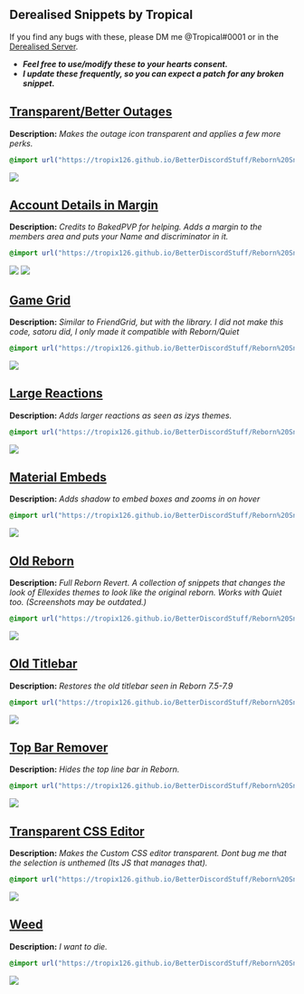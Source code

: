 ## Derealised Snippets by Tropical
If you find any bugs with these, please DM me @Tropical#0001 or in the <a href="https://bit.ly/derealised">Derealised Server</a>.
* ***Feel free to use/modify these to your hearts consent.*** 
* ***I update these frequently, so you can expect a patch for any broken snippet.*** 

## [Transparent/Better Outages](https://tropix126.github.io/BetterDiscordStuff/Reborn%20Snippets/Better%20Outages.css)

**Description:** <i>Makes the outage icon transparent and applies a few more perks.</i>
```css
@import url("https://tropix126.github.io/BetterDiscordStuff/Reborn%20Snippets/Better%20Outages.css");
```
![](https://i.imgur.com/9xZqhW2.png)

## [Account Details in Margin](https://tropix126.github.io/BetterDiscordStuff/Reborn%20Snippets/Details%20In%20Margin.css)

**Description:** <i>Credits to BakedPVP for helping. Adds a margin to the members area and puts your Name and discriminator in it.</i>
```css
@import url("https://tropix126.github.io/BetterDiscordStuff/Reborn%20Snippets/Details%20In%20Margin.css");
```
![](https://i.imgur.com/JiEWevZ.png)
![](https://i.imgur.com/p4Jjmpb.png)

## [Game Grid](https://tropix126.github.io/BetterDiscordStuff/Reborn%20Snippets/Game%20Grid.css)

**Description:** <i>Similar to FriendGrid, but with the library. I did not make this code, satoru did, I only made it compatible with Reborn/Quiet</i>
```css
@import url("https://tropix126.github.io/BetterDiscordStuff/Reborn%20Snippets/Game%20Grid.css");
```
![](https://i.imgur.com/HuR7dTS.gif)

## [Large Reactions](https://tropix126.github.io/BetterDiscordStuff/Reborn%20Snippets/Large%20Reactions.css)

**Description:** <i>Adds larger reactions as seen as izys themes.</i>
```css
@import url("https://tropix126.github.io/BetterDiscordStuff/Reborn%20Snippets/Large%20Reactions.css");
```
![](https://i.imgur.com/DruHiZU.gif)

## [Material Embeds](https://tropix126.github.io/BetterDiscordStuff/Reborn%20Snippets/Material%20Embeds.css)

**Description:** <i>Adds shadow to embed boxes and zooms in on hover</i>
```css
@import url("https://tropix126.github.io/BetterDiscordStuff/Reborn%20Snippets/Material%20Embeds.css");
```
![](https://cdn.discordapp.com/attachments/449175562573840386/501166012289515530/2018-10-14_17-54-36.gif)

## [Old Reborn](https://tropix126.github.io/BetterDiscordStuff/Reborn%20Snippets/Old%20Reborn.css)

**Description:** <i>Full Reborn Revert. A collection of snippets that changes the look of Ellexides themes to look like the original reborn. Works with Quiet too. (Screenshots may be outdated.)</i>
```css
@import url("https://tropix126.github.io/BetterDiscordStuff/Reborn%20Snippets/Old%20Reborn.css");
```
![](https://i.imgur.com/N1hOAxh.jpg)

## [Old Titlebar](https://tropix126.github.io/BetterDiscordStuff/Reborn%20Snippets/Old%20Titlebar.css)

**Description:** <i>Restores the old titlebar seen in Reborn 7.5-7.9</i>
```css
@import url("https://tropix126.github.io/BetterDiscordStuff/Reborn%20Snippets/Old%20Titlebar.css");
```
![](https://i.imgur.com/VycNFQr.gif)

## [Top Bar Remover](https://tropix126.github.io/BetterDiscordStuff/Reborn%20Snippets/Remove%20Top%20Bar.css)

**Description:** <i>Hides the top line bar in Reborn.</i>
```css
@import url("https://tropix126.github.io/BetterDiscordStuff/Reborn%20Snippets/Remove%20Top%20Bar.css");
```
![](https://i.imgur.com/aZQRepP.png)

## [Transparent CSS Editor](https://tropix126.github.io/BetterDiscordStuff/Reborn%20Snippets/User%20Popout%20Pattern.css)

**Description:** <i>Makes the Custom CSS editor transparent. Dont bug me that the selection is unthemed (Its JS that manages that).</i>
```css
@import url("https://tropix126.github.io/BetterDiscordStuff/Reborn%20Snippets/User%20Popout%20Pattern.css");
```
![](https://cdn.discordapp.com/attachments/449569809613717518/493061226482368513/2018-09-22_09-08-20.gif)

## [Weed](https://tropix126.github.io/BetterDiscordStuff/Reborn%20Snippets/Weed.css)

**Description:** <i>I want to die.</i>
```css
@import url("https://tropix126.github.io/BetterDiscordStuff/Reborn%20Snippets/Weed.css");
```
![](https://cdn.discordapp.com/attachments/449569809613717518/497915972699684864/2018-10-05_18-40-13.gif)

